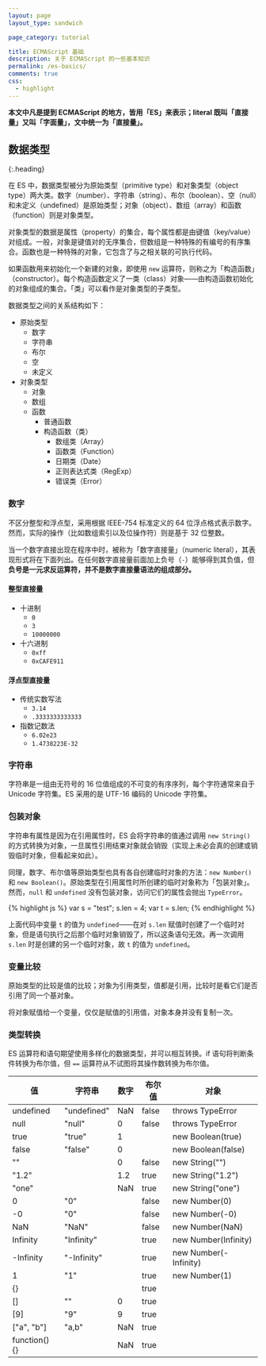 ```yaml
---
layout: page
layout_type: sandwich

page_category: tutorial

title: ECMAScript 基础
description: 关于 ECMAScript 的一些基本知识
permalink: /es-basics/
comments: true
css:
  - highlight
---
```


**本文中凡是提到 ECMAScript 的地方，皆用「ES」来表示；literal 既叫「直接量」又叫「字面量」，文中统一为「直接量」。**

## 数据类型
{:.heading}

在 ES 中，数据类型被分为原始类型（primitive type）和对象类型（object type）两大类。数字（number）、字符串（string）、布尔（boolean）、空（null）和未定义（undefined）是原始类型；对象（object）、数组（array）和函数（function）则是对象类型。

对象类型的数据是属性（property）的集合，每个属性都是由键值（key/value）对组成。一般，对象是键值对的无序集合，但数组是一种特殊的有编号的有序集合。函数也是一种特殊的对象，它包含了与之相关联的可执行代码。

如果函数用来初始化一个新建的对象，即使用 `new` 运算符，则称之为「构造函数」（constructor）。每个构造函数定义了一类（class）对象——由构造函数初始化的对象组成的集合。「类」可以看作是对象类型的子类型。

数据类型之间的关系结构如下：

- 原始类型
  - 数字
  - 字符串
  - 布尔
  - 空
  - 未定义
- 对象类型
  - 对象
  - 数组
  - 函数
    - 普通函数
    - 构造函数（类）
      - 数组类（Array）
      - 函数类（Function）
      - 日期类（Date）
      - 正则表达式类（RegExp）
      - 错误类（Error）

### 数字

不区分整型和浮点型，采用根据 IEEE-754 标准定义的 64 位浮点格式表示数字。然而，实际的操作（比如数组索引以及位操作符）则是基于 32 位整数。

当一个数字直接出现在程序中时，被称为「数字直接量」（numeric literal），其表现形式将在下面列出。在任何数字直接量前面加上负号（`-`）能够得到其负值，但**负号是一元求反运算符，并不是数字直接量语法的组成部分。**

#### 整型直接量

- 十进制
  - `0`
  - `3`
  - `10000000`
- 十六进制
  - `0xff`
  - `0xCAFE911`

#### 浮点型直接量

- 传统实数写法
  - `3.14`
  - `.3333333333333`
- 指数记数法
  - `6.02e23`
  - `1.4738223E-32`

### 字符串

字符串是一组由无符号的 16 位值组成的不可变的有序序列，每个字符通常来自于 Unicode 字符集。ES 采用的是 UTF-16 编码的 Unicode 字符集。

### 包装对象

字符串有属性是因为在引用属性时，ES 会将字符串的值通过调用 `new String()` 的方式转换为对象，一旦属性引用结束对象就会销毁（实现上未必会真的创建或销毁临时对象，但看起来如此）。 

同理，数字、布尔值等原始类型也具有各自创建临时对象的方法：`new Number()` 和 `new Boolean()`。原始类型在引用属性时所创建的临时对象称为「包装对象」。然而，`null` 和 `undefined` 没有包装对象，访问它们的属性会抛出 `TypeError`。

{% highlight js %}
var s = "test";
s.len = 4;
var t = s.len;
{% endhighlight %}

上面代码中变量 `t` 的值为 `undefined`——在对 `s.len` 赋值时创建了一个临时对象，但是语句执行之后那个临时对象销毁了，所以这条语句无效。再一次调用 `s.len` 时是创建的另一个临时对象，故 `t` 的值为 `undefined`。

### 变量比较

原始类型的比较是值的比较；对象为引用类型，值都是引用，比较时是看它们是否引用了同一个基对象。

将对象赋值给一个变量，仅仅是赋值的引用值，对象本身并没有复制一次。

### 类型转换

ES 运算符和语句期望使用多样化的数据类型，并可以相互转换。if 语句将判断条件转换为布尔值，但 `==` 运算符从不试图将其操作数转换为布尔值。

值 | 字符串 | 数字 | 布尔值 | 对象
---|--------|------|--------|-----
undefined | "undefined" | NaN | false | throws TypeError
null | "null" | 0 | false | throws TypeError
true | "true" | 1 |  | new Boolean(true)
false | "false" | 0 |  | new Boolean(false)
"" |  | 0 | false | new String("")
"1.2" |  | 1.2 | true | new String("1.2")
"one" |  | NaN | true | new String("one")
0 | "0" |  | false | new Number(0)
-0 | "0" |  | false | new Number(-0)
NaN | "NaN" |  | false | new Number(NaN)
Infinity | "Infinity" |  | true | new Number(Infinity)
-Infinity | "-Infinity" |  | true | new Number(-Infinity)
1 | "1" |  | true | new Number(1)
{} |  |  | true |
[] | "" | 0 | true |
[9] | "9" | 9 | true |
["a", "b"] | "a,b" | NaN | true |
function() {} | | NaN | true |
